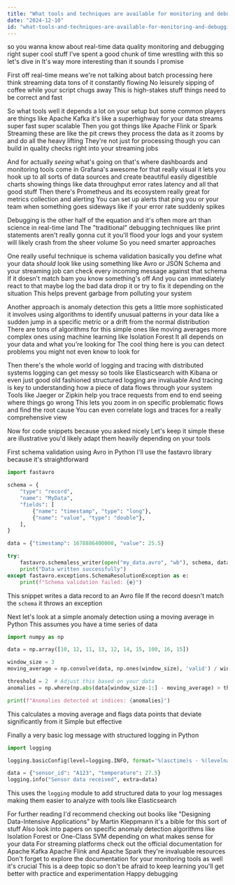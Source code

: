 ```yaml
---
title: "What tools and techniques are available for monitoring and debugging data quality in real-time systems?"
date: "2024-12-10"
id: "what-tools-and-techniques-are-available-for-monitoring-and-debugging-data-quality-in-real-time-systems"
---
```


 so you wanna know about real-time data quality monitoring and debugging right super cool stuff  I've spent a good chunk of time wrestling with this so let's dive in  It's way more interesting than it sounds I promise

First off real-time means we're not talking about batch processing here  think streaming data tons of it constantly flowing  No leisurely sipping of coffee while your script chugs away  This is high-stakes stuff things need to be correct and fast

So what tools  well it depends a lot on your setup but some common players are things like Apache Kafka  it's like a superhighway for your data streams super fast super scalable  Then you got things like Apache Flink or Spark Streaming  these are like the pit crews they process the data as it zooms by and do all the heavy lifting  They're not just for processing though you can build in quality checks right into your streaming jobs

And for actually *seeing* what's going on that's where dashboards and monitoring tools come in  Grafana's awesome for that really visual  it lets you hook up to all sorts of data sources and create beautiful easily digestible charts  showing things like data throughput error rates latency and all that good stuff  Then there's Prometheus and its ecosystem  really great for metrics collection and alerting  You can set up alerts that ping you or your team when something goes sideways like if your error rate suddenly spikes

Debugging is the other half of the equation  and it's often more art than science in real-time land  The "traditional" debugging techniques like print statements aren't really gonna cut it  you'll flood your logs and your system will likely crash from the sheer volume  So you need smarter approaches

One really useful technique is schema validation  basically you define what your data *should* look like using something like Avro or JSON Schema  and your streaming job can check every incoming message against that schema  If it doesn't match bam you know something's off  And you can immediately react to that  maybe log the bad data  drop it or try to fix it depending on the situation  This helps prevent garbage from polluting your system

Another approach is anomaly detection  this gets a little more sophisticated  it involves using algorithms to identify unusual patterns in your data  like a sudden jump in a specific metric or a drift from the normal distribution  There are tons of algorithms for this  simple ones like moving averages  more complex ones using machine learning like Isolation Forest  It all depends on your data and what you're looking for  The cool thing here is you can detect problems you might not even know to look for

Then there's the whole world of logging and tracing  with distributed systems logging can get messy  so tools like Elasticsearch with Kibana or even just good old fashioned structured logging are invaluable  And tracing is key to understanding how a piece of data flows through your system  Tools like Jaeger or Zipkin help you trace requests from end to end  seeing where things go wrong  This lets you zoom in on specific problematic flows and find the root cause  You can even correlate logs and traces for a really comprehensive view  


Now for code snippets  because you asked nicely  Let's keep it simple  these are illustrative  you'd likely adapt them heavily depending on your tools


First schema validation using Avro in Python  I'll use the fastavro library because it's straightforward


```python
import fastavro

schema = {
    "type": "record",
    "name": "MyData",
    "fields": [
        {"name": "timestamp", "type": "long"},
        {"name": "value", "type": "double"},
    ],
}

data = {"timestamp": 1678886400000, "value": 25.5}

try:
    fastavro.schemaless_writer(open("my_data.avro", "wb"), schema, data)
    print("Data written successfully")
except fastavro.exceptions.SchemaResolutionException as e:
    print(f"Schema validation failed: {e}")
```

This snippet writes a data record to an Avro file  If the record doesn't match the `schema` it throws an exception


Next let's look at a simple anomaly detection using a moving average in Python  This assumes you have a time series of data

```python
import numpy as np

data = np.array([10, 12, 11, 13, 12, 14, 15, 100, 16, 15])

window_size = 3
moving_average = np.convolve(data, np.ones(window_size), 'valid') / window_size

threshold = 2  # Adjust this based on your data
anomalies = np.where(np.abs(data[window_size-1:] - moving_average) > threshold)[0]

print(f"Anomalies detected at indices: {anomalies}")
```

This calculates a moving average and flags data points that deviate significantly from it  Simple but effective


Finally a very basic log message with structured logging in Python

```python
import logging

logging.basicConfig(level=logging.INFO, format='%(asctime)s - %(levelname)s - %(message)s')

data = {"sensor_id": "A123", "temperature": 27.5}
logging.info("Sensor data received", extra=data)
```


This uses the `logging` module to add structured data to your log messages making them easier to analyze with tools like Elasticsearch


For further reading I'd recommend checking out books like  "Designing Data-Intensive Applications" by Martin Kleppmann  it's a bible for this sort of stuff  Also look into papers on specific anomaly detection algorithms like Isolation Forest or One-Class SVM  depending on what makes sense for your data  For streaming platforms check out the official documentation for Apache Kafka Apache Flink and Apache Spark  they're invaluable resources   Don't forget to explore the documentation for your monitoring tools as well it's crucial  This is a deep topic so don't be afraid to keep learning  you'll get better with practice and experimentation  Happy debugging
